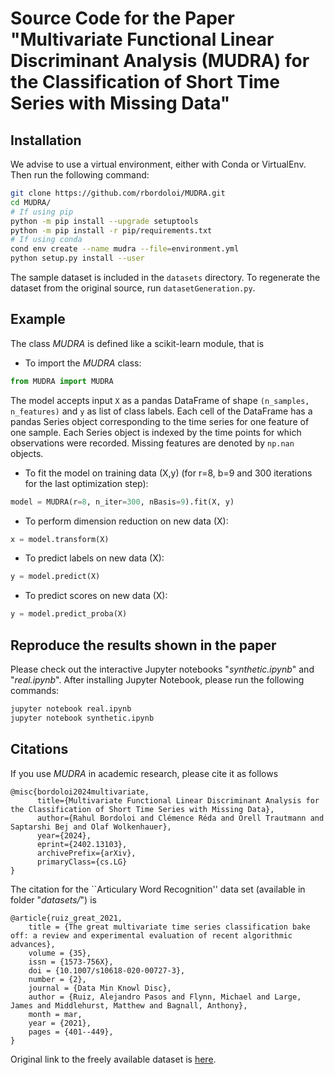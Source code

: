 # Source Code for the Paper "Multivariate Functional Linear Discriminant Analysis (MUDRA) for the Classification of Short Time Series with Missing Data"

## Installation

We advise to use a virtual environment, either with Conda or VirtualEnv. Then run the following command:

```bash
git clone https://github.com/rbordoloi/MUDRA.git
cd MUDRA/
# If using pip
python -m pip install --upgrade setuptools
python -m pip install -r pip/requirements.txt
# If using conda
cond env create --name mudra --file=environment.yml
python setup.py install --user
```

The sample dataset is included in the `datasets` directory. To regenerate the dataset from the original source, run `datasetGeneration.py`.

## Example

The class *MUDRA* is defined like a scikit-learn module, that is

- To import the *MUDRA* class:

```python
from MUDRA import MUDRA
```

The model accepts input `X` as a pandas DataFrame of shape `(n_samples, n_features)` and `y` as list of class labels. Each cell of the DataFrame has a pandas Series object corresponding to the time series for one feature of one sample. Each Series object is indexed by the time points for which observations were recorded. Missing features are denoted by `np.nan` objects.
- To fit the model on training data (X,y) (for r=8, b=9 and 300 iterations for the last optimization step):

```python
model = MUDRA(r=8, n_iter=300, nBasis=9).fit(X, y)
```

- To perform dimension reduction on new data (X):

```python
x = model.transform(X)
```

- To predict labels on new data (X):

```python
y = model.predict(X)
```

- To predict scores on new data (X):

```python
y = model.predict_proba(X)
```

## Reproduce the results shown in the paper

Please check out the interactive Jupyter notebooks "*synthetic.ipynb*" and "*real.ipynb*". After installing Jupyter Notebook, please run the following commands:

```bash
jupyter notebook real.ipynb
jupyter notebook synthetic.ipynb
```

## Citations

If you use *MUDRA* in academic research, please cite it as follows

```
@misc{bordoloi2024multivariate,
      title={Multivariate Functional Linear Discriminant Analysis for the Classification of Short Time Series with Missing Data},
      author={Rahul Bordoloi and Clémence Réda and Orell Trautmann and Saptarshi Bej and Olaf Wolkenhauer},
      year={2024},
      eprint={2402.13103},
      archivePrefix={arXiv},
      primaryClass={cs.LG}
}

```

The citation for the ``Articulary Word Recognition'' data set (available in folder "*datasets/*") is

```
@article{ruiz_great_2021,
	title = {The great multivariate time series classification bake off: a review and experimental evaluation of recent algorithmic advances},
	volume = {35},
	issn = {1573-756X},
	doi = {10.1007/s10618-020-00727-3},
	number = {2},
	journal = {Data Min Knowl Disc},
	author = {Ruiz, Alejandro Pasos and Flynn, Michael and Large, James and Middlehurst, Matthew and Bagnall, Anthony},
	month = mar,
	year = {2021},
	pages = {401--449},
}

```

Original link to the freely available dataset is [here](http://www.timeseriesclassification.com/description.php?Dataset=ArticularyWordRecognition).
